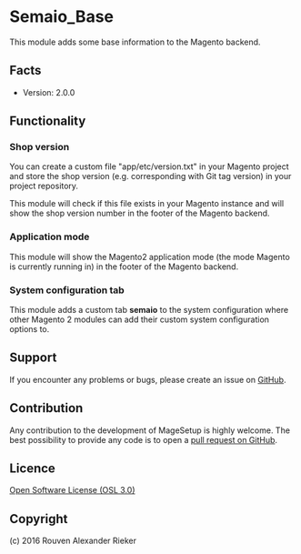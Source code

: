 Semaio_Base
===========

This module adds some base information to the Magento backend.

Facts
-----

* Version: 2.0.0

Functionality
-------------

### Shop version

You can create a custom file "app/etc/version.txt" in your Magento project and store the shop version (e.g. corresponding with Git tag version) in your project repository.

This module will check if this file exists in your Magento instance and will show the shop version number in the footer of the Magento backend.

### Application mode

This module will show the Magento2 application mode (the mode Magento is currently running in) in the footer of the Magento backend.

### System configuration tab

This module adds a custom tab **semaio** to the system configuration where other Magento 2 modules can add their custom system configuration options to.

Support
-------
If you encounter any problems or bugs, please create an issue on [GitHub](https://github.com/semaio/Magento2-Base/issues).

Contribution
------------
Any contribution to the development of MageSetup is highly welcome. The best possibility to provide any code is to open a [pull request on GitHub](https://help.github.com/articles/using-pull-requests).

Licence
-------
[Open Software License (OSL 3.0)](http://opensource.org/licenses/osl-3.0.php)

Copyright
---------
(c) 2016 Rouven Alexander Rieker

